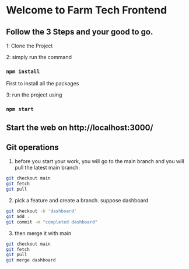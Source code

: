 # Welcome to Farm Tech Frontend 

## Follow the 3 Steps and your good to go. 

1: Clone the Project 

2: simply run the command 
   ### `npm install` 
   First to install all the packages
   
3: run the project using 
   ### `npm start`
   Start the web on http://localhost:3000/
   ---

## Git operations

1. before you start your work, you will go to the main branch and you will pull the latest main branch:
```bash
git checkout main
git fetch
git pull
```

2. pick a feature and create a branch. suppose dashboard
```bash
git checkout -b 'dashboard'
git add .
git commit -m "completed dashboard"
```

3. then merge it with main
```bash
git checkout main
git fetch
git pull
git merge dashboard
```
